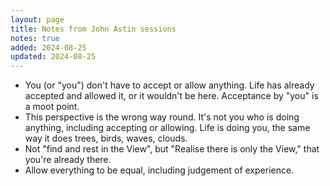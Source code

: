 ```yaml
---
layout: page
title: Notes from John Astin sessions
notes: true
added: 2024-08-25
updated: 2024-08-25
---
```


- You (or "you") don't have to accept or allow anything. Life has already accepted and allowed it, or it wouldn't be here. Acceptance by "you" is a moot point.
- This perspective is the wrong way round. It's not you who is doing anything, including accepting or allowing. Life is doing you, the same way it does trees, birds, waves, clouds.
- Not "find and rest in the View", but "Realise there is only the View," that you're already there.
- Allow everything to be equal, including judgement of experience.
